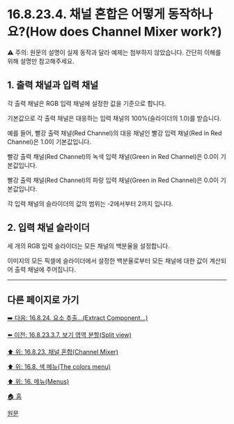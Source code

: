 # 16.8.23.4. 채널 혼합은 어떻게 동작하나요?(How does Channel Mixer work?)
⚠️ 주의: 원문의 설명이 실제 동작과 달라 예제는 첨부하지 않았습니다. 간단히 이해를 위해 설명만 참고해주세요.

<a comment="TODO 원문의 설명처럼 동작하지 않음. 리포트 작성 및 수정 요청이 필요함."></a>

<a id="16-08-23-04-s1"></a>

## 1. 출력 채널과 입력 채널
각 출력 채널은 RGB 입력 채널에 설정한 값을 기준으로 합니다.

기본값으로 각 출력 채널은 대응하는 입력 채널의 100%(슬라이더의 1.0)를 받습니다.

예를 들어, 빨강 출력 채널(Red Channel)의 대응 채널인 빨강 입력 채널(Red in Red Channel)은 1.0이 기본값입니다.

빨강 출력 채널(Red Channel)의 녹색 입력 채널(Green in Red Channel)은 0.0이 기본값입니다.

빨강 출력 채널(Red Channel)의 파랑 입력 채널(Green in Red Channel)은 0.0이 기본값입니다.

각 입력 채널의 슬라이더의 값의 범위는 -2에서부터 2까지 입니다. 

<a id="16-08-23-04-s2"></a>

## 2. 입력 채널 슬라이더
세 개의 RGB 입력 슬라이더는 모든 채널의 백분율을 설정합니다.

이미지의 모든 픽셀에 슬라이더에서 설정한 백분율로부터 모든 채널에 대한 값이 계산되어 출력 채널에 주어집니다.

***

## 다른 페이지로 가기

[➡️ 다음: 16.8.24. 요소 추출…(Extract Component…)](./16-08-24-extract-component.md)

[⬅️ 이전: 16.8.23.3.7. 보기 영역 분할(Split view)](./16-08-23-03-07-split_view.md)

[⬆️ 위: 16.8.23. 채널 혼합(Channel Mixer)](./16-08-23-00-channel-mixer.md)

[⬆️ 위: 16.8. 색 메뉴(The colors menu)](./16-08-00-the-colors-menu.md)

[⬆️ 위: 16. 메뉴(Menus)](./16-00-menus.md)

[🏠 홈](./00-home.md)

[원문](https://docs.gimp.org/2.10/ko/gimp-filter-channel-mixer.html#idm32086)